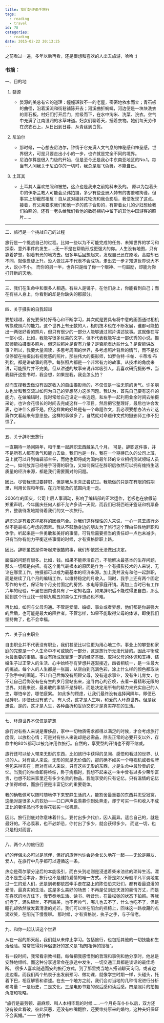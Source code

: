 ```yaml
---
title: 我们始终牵手旅行
tags:
  - reading
  - travel
id: 78
categories:
  - reading
date: 2015-02-22 20:13:25
---
```


之前看过一遍，多年以后再看，还是很想和喜欢的人出去旅游，哈哈 :)
<!--more-->
### 书摘：

一、目的地

1.  婺源

    *   婺源的美总有它的道理：幢幢斑驳不一的老屋，密密地依水而立；青石板的曲径，沿着溪流和街巷铺陈开去；河溪曲折蜿蜒，河边便是一块块洗衣的青石板。村妇们打开后门，拾级而下，在水中淘米、洗菜、浣衣。空气中充满了江南湿润的水草味道。妇女们聊着天，捶着衣物。她们每天劳作在浣衣石上，从日出到日暮，从青丝到白鬓。

2.  尼泊尔

    *   那时候，一心想去尼泊尔，钟情于它充满人文气息的神秘感和神圣感。世界很大，可是只要走出小小的一步，也许就是完全不同的境界。
    *   尼泊尔算是很入门级的开始，但是至今还是我心中东南亚地区的No.1。每当有人问我关于尼泊尔的一切时，我总是眉飞色舞，不能自已。

3.  土耳其

    *   土耳其人喜欢拍照和被拍，这点也是我来之前始料未及的。 原以为包着头巾的伊斯兰教人可能会忌讳拍摄，多少有些亚洲人特有的害羞和拘谨，但事实上却截然相反！自从这对姐妹花轮流和我合影后，我便发现了这点。接着，有父亲要求我们和他一岁的孩子合影的，有带着女儿的少妇想给我们拍照的，还有一老头给我们看他的数码相机中留下的其他中国游客的照片……

* * *

二、旅行是一个挑战自己的过程

旅行是一个挑战自己的过程。比如一些以为不可能完成的任务、未知世界的学习和探索、意外事件的发生……无一不是在帮助形成更强大的你。人生没有地图，只有靠着梦想，朝着有光的地方去。很多年后回想起来，发现自己还在原地，高度却已不同，就像盘旋上升。没人做过并不代表不会成功。走出去一步才知道世界说大不大，说小不小。 而你的另一半，也许只是给了你一个眼神、一句鼓励，却能为你打开新的天地。

* * *

三、我们在生命中和很多人相遇。有些人是镜子，在他们身上，你能看到自己；而在有些人身上，你看到的却是你缺失的那部分。

* * *

四、关于摄影的自我超越

要想超越，首先要保持好奇心和不断学习，其次就是要具有将中意的画面通过相机转换成照片的能力。这个世界上有无数的人，相机技术也在不断发展，谁都可能拍出一两张好看的照片，但只有很少的一部分人能够通过照片讲述故事。这就像在写一部小说，比如，我能写很多优美的文字，但不代表我能写出一部优秀的小说。摄影师能拍摄很多照片，但这些照片是否有力量？是否能表达些什么？是否能讲故事？所以，我要大量阅读，多思考周围的世界，多考虑照片背后的情节，而不是仅仅停留在拍摄出有视觉感的照片。那些伟大的摄影师，如罗伯特·卡帕、卡蒂埃·布列松，都是讲故事的高手。每张照片都是一个非常有力的故事。从技术的角度来讲，可能照片并不完美，但从讲述的故事来说非常吸引人。我喜欢研究摄影书，当我翻开这些书时，我会想，如果是我，我会怎么拍？

然而支撑我去做没有固定收入的自由摄影师的，不仅仅是一往无前的勇气。许多朋友也曾和我交流过如何为自己的梦想努力这类问题。我认为，首先自己要有这样的能力。在做编辑时，我时常给自己设定一些选题，和左手一起利用业余时间去拍摄采访。也许会花很长的时间去完成这样一个项目，然后把它整理好，最后也许会发表，也许什么都不是。但这样做的好处是有一个命题作文，我必须要想办法去让这篇作文看起来有意思些。这样的事做多了，自然就对命题作文式的摄影师工作不犯怵了。

* * *

五、关于辞职去旅行

一直期待一场间隔年，和千里一起辞职去西藏呆几个月。 可是，辞职这件事，并不是所有人都有勇气和能力去做，我们也是一样。我在一个期待已久的公司上班，马上就可以升到编辑部主任，而他也即将成为国内最年轻的专业相机测试领域人员之一。如何放弃已经唾手可得的职位，又如何保证在辞职后依然可以拥有维持生活质量的经济来源，都是我们需要面对的问题。

因此，尽管我想过要辞职，但是我从未真正尝试过。我能做的只是在有限的假期里，利用长假和年假，在力所能及的范围内走一走。

2006年的国庆，公司上层人事调动，影响了编辑部的正常运作，老板也在放假前郑重声明，今年国庆任何人都不允许多请一天假，而我们已将西班牙签证和机票备齐，整装待发地期待着我们的又一次旅行。

辞职总是有着这样那样的因缘巧合。对我们这样理性的人来说，一心一意去旅行必然不是最核心考虑的因素。我从不鼓励身边的朋友为了旅行这个理由任性地辞职和休学。听起来是一件勇敢和美好的事情，可背后需要担当的责任却一点也未减少。只有当你有能力平衡这些事情的时候，才有资格辞职上路。

因此，辞职虽然是件听起来很酷的事，我们却依然无法做出决定。

面临的问题有很多。比如，钱。如果不能养活自己，不能解决最基本的生存问题，那么一切都是白搭。有这个勇气最根本的原因是作为一个有摄影技术的人来说，无论在哪里工作，拍摄都可以成为最基本的经济来源。加上我并没有和他一起辞职，而是继续了几个月的编辑工作，以维持稳定的月收入。同时，我手上还有两个固定写作的专栏，保证每个月支付固定的房贷、水电等家庭开销。再加上当时已有工作六年的经验，千里在圈内也具有了一定知名度，如果辞职后不能过得更自由，那么回到这个行业找一份朝九晚五的类似工作想必也不难。

再比如，如何与父母沟通。不管是爱情、婚姻、事业或者梦想，他们都是你最强大的后盾，也可能是最大的阻拦者。不管怎样，如果不能取得父母的体谅，即使我们坚持做了，也不会幸福。

* * *

六、关于自由职业

自由职业并不代表没有职业，我们甚至比以往更为用心地工作。事业上的攀登和家庭的完整是一个人生命中不可或缺的一部分，这是旅行所无法代替的。因此平衡成为最重要的事情。事业有所成就奠定一定的经济基础、取得父母的体谅和支持、结婚生子过正常人的生活、心中始终存有梦想并逐渐接近，四者相统一，是一生最大的挑战。每个人的人生都是一张画，从空白到充满色彩，涂上什么样的颜色都取决于你手中的画笔。不让自己后悔没有照顾父母，没有追求事业，没有生儿育女，也不让自己后悔没有在有生的岁月里站出来，追寻内心的召唤，去看一看精彩无限的世界。对我来说，最勇敢的事情不是辞职，而是决定用所有的精力来充实自己的人生，哪怕辛苦，哪怕疲累。 如此多的顾虑，让我们最终没有选择间隔年，即便已经辞职，即便还没有孩子。 有人说，这才是人生啊，和爱的人环游世界。但是我想说，是的，这才是人生，各种曲折和妥协交织才是真实存在的生活。

* * *

七、环游世界不仅仅是梦想

旅行对有些人来说是奢侈品，家中一切物质需求都得以满足的时候，才会考虑旅行度假，以放松心情；可是对有些人来说却是必需品，除去正常的必要开支以外，存款中的80%都可以被允许用作旅行。自然的，享受型的开销也不得不缩减。

旅行还可以给人带来无形的东西，比如旅行中获得的见闻、感悟和看过的世界、认识的人。对有些人来说，无形的就是无价值的，那的确不如买一个电视机或者名牌包包来得实在；而对有些人来说，只有这些无形的东西，才是生命中最珍贵的记忆。当我们的生命即将终结，卧于病榻时，我想不起来这一生中曾有过多少荣华富贵，也想不起来家里还有多少名贵的物品，我能享受的只有记忆。只有温情的记忆才值得唏嘘，而旅行便是丰富记忆的重要载体。

我的确敬佩可以随时随地停下来安静生活的人，能割舍最重要的东西并忍受寂寞，这绝对是很多人的软肋——口口声声说羡慕你到处奔走，却宁可买一件和收入不成正比的奢侈品也不舍得花钱买一张机票。

因此，旅行到底对你意味着什么，要付出多少代价，因人而异。适合自己的，就是最好的。不必羡慕，也不必妒忌，你付出了多少，就会获得多少。 而这一切，也只是相对而言。

* * *

八、两个人的旅行团

好的伴侣未必可以是旅伴，但好的旅伴也许会适合长久地在一起——无论是朋友、爱人，在旅行中几乎都可以遵循这一条。

热恋是荷尔蒙分泌后的本能吸引，而白头到老则是浸透着柴米油盐的琐碎生活。漂泊不是生活本身，旅行也不是维持爱情的唯一方式。不管是如父母般平凡平淡地度过一生的爱人们，还是到老都依然牵手走在路上的陈伯伯夫妇们，都有着最浪漫的爱情，最真实的生活。这是多么美好的场景：不再是仗剑走天涯的豪情万丈，而是在喜欢的地方住下，慢节奏地生活、读书、听音乐，在最松弛的状态下拍照。等我们老了，满头银丝，不再貌美，也不再帅气，哪儿也去不了，什么也吃不了，但是瞳孔却依然散发着清澈的光芒。我们可以坐在阳台的摇椅上，回味这一路收藏的点滴欢笑，在阳光下慢慢聊。 那时候，才有资格说，执子之手，与子偕老。

* * *

九、和你一起认识这个世界

从在一起的那天起，我们就从未停止学习。包括旅行，也包括其他的一切技能和生活经验。常常觉得对伴侣更好的定义是“相知相伴的搭档”。

有一段时间，我常看宗教书籍，每每把我感悟到的哲理和事例和他分享时，他总是安静地倾听。而这种分享通常会在旅途中发生，一切交通工具都是谈话的最佳场所。 很多人喜欢随遇而安的旅行方式，到了那里找当地人搭讪聊天询问，或者边走边看。而我们两个热衷于出发前预习、做功课，就像学生时期一样，头碰头，托着下巴，相互解答和讲述。在去一个地方之前，我们会对当地的几种情况进行分析和考量：一是历史，二是文化，三是电影书籍的观后感和读后感，四是照片的拍摄角度和攻略。

“旅行是最劳顿、最麻烦、叫人本相毕现的时候……一个月舟车仆仆以后，双方还没有彼此看破，彼此厌恶，还没有吵嘴翻脸，还要维持原来的婚约，这种夫妇保证不会离婚。” —— 钱钟书